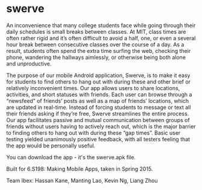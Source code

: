 # swerve

An inconvenience that many college students face while going through their daily schedules is small breaks between classes. At MIT, class times are often rather rigid and it’s often difficult to avoid a half, one, or even a several hour break between consecutive classes over the course of a day. As a result, students often spend the extra time surfing the web, checking their phone, wandering the hallways aimlessly, or otherwise being both alone and unproductive.  

The purpose of our mobile Android application, Swerve, is to make it easy for students to find others to hang out with during these and other brief or relatively inconvenient times. Our app allows users to share locations, activities, and short statuses with friends. Each user can browse through a “newsfeed” of friends’ posts as well as a map of friends’ locations, which are updated in real-time. Instead of forcing students to message or text all their friends asking if they’re free, Swerve streamlines the entire process. Our app facilitates passive and mutual communication between groups of friends without users having to actively reach out, which is the major barrier to finding others to hang out with during these “gap times”. Basic user testing yielded unanimously positive feedback, with all testers feeling that the app would be personally useful.  

You can download the app - it's the swerve.apk file.  

Built for 6.S198: Making Mobile Apps, taken in Spring 2015.  

Team Ibex: Hassan Kane, Manting Lao, Kevin Ng, Liang Zhou
